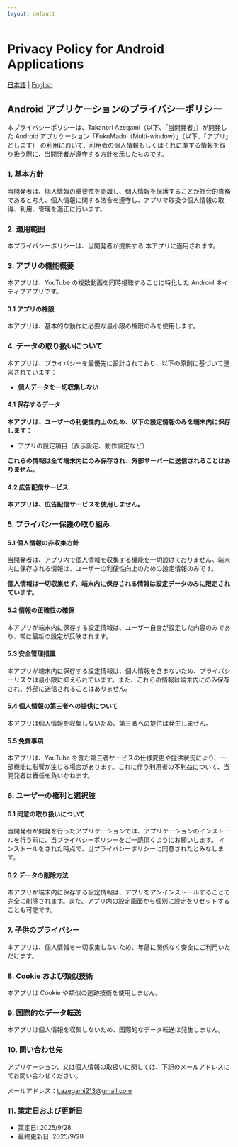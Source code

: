 ```yaml
---
layout: default
---
```


# Privacy Policy for Android Applications

[日本語](index) | [English](index-en)

## Android アプリケーションのプライバシーポリシー

本プライバシーポリシーは、Takanori Azegami（以下、「当開発者」）が開発した Android アプリケーション「FukuMado（Multi-window）」（以下、「アプリ」とします） の利用において、利用者の個人情報もしくはそれに準ずる情報を取り扱う際に、当開発者が遵守する方針を示したものです。

### 1. 基本方針

当開発者は、個人情報の重要性を認識し、個人情報を保護することが社会的責務であると考え、個人情報に関する法令を遵守し、アプリで取扱う個人情報の取得、利用、管理を適正に行います。

### 2. 適用範囲

本プライバシーポリシーは、当開発者が提供する 本アプリに適用されます。

### 3. アプリの機能概要

本アプリは、YouTube の複数動画を同時視聴することに特化した Android ネイティブアプリです。

#### 3.1 アプリの権限

本アプリは、基本的な動作に必要な最小限の権限のみを使用します。

### 4. データの取り扱いについて

本アプリは、プライバシーを最優先に設計されており、以下の原則に基づいて運営されています：

- **個人データを一切収集しない**

#### 4.1 保存するデータ

**本アプリは、ユーザーの利便性向上のため、以下の設定情報のみを端末内に保存します：**

- アプリの設定項目（表示設定、動作設定など）

**これらの情報は全て端末内にのみ保存され、外部サーバーに送信されることはありません。**

#### 4.2 広告配信サービス

**本アプリは、広告配信サービスを使用しません。**

### 5. プライバシー保護の取り組み

#### 5.1 個人情報の非収集方針

当開発者は、アプリ内で個人情報を収集する機能を一切設けておりません。端末内に保存される情報は、ユーザーの利便性向上のための設定情報のみです。

**個人情報は一切収集せず、端末内に保存される情報は設定データのみに限定されています。**

#### 5.2 情報の正確性の確保

本アプリが端末内に保存する設定情報は、ユーザー自身が設定した内容のみであり、常に最新の設定が反映されます。

#### 5.3 安全管理措置

本アプリが端末内に保存する設定情報は、個人情報を含まないため、プライバシーリスクは最小限に抑えられています。また、これらの情報は端末内にのみ保存され、外部に送信されることはありません。

#### 5.4 個人情報の第三者への提供について

本アプリは個人情報を収集しないため、第三者への提供は発生しません。

#### 5.5 免責事項

本アプリは、YouTube を含む第三者サービスの仕様変更や提供状況により、一部機能に影響が生じる場合があります。これに伴う利用者の不利益について、当開発者は責任を負いかねます。

### 6. ユーザーの権利と選択肢

#### 6.1 同意の取り扱いについて

当開発者が開発を行ったアプリケーションでは、アプリケーションのインストールを行う前に、当プライバシーポリシーをご一読頂くようにお願いします。
インストールをされた時点で、当プライバシーポリシーに同意されたとみなします。

#### 6.2 データの削除方法

本アプリが端末内に保存する設定情報は、アプリをアンインストールすることで完全に削除されます。また、アプリ内の設定画面から個別に設定をリセットすることも可能です。

### 7. 子供のプライバシー

本アプリは、個人情報を一切収集しないため、年齢に関係なく安全にご利用いただけます。

### 8. Cookie および類似技術

本アプリは Cookie や類似の追跡技術を使用しません。

### 9. 国際的なデータ転送

本アプリは個人情報を収集しないため、国際的なデータ転送は発生しません。

### 10. 問い合わせ先

アプリケーション、又は個人情報の取扱いに関しては、下記のメールアドレスにてお問い合わせください。

メールアドレス：t.azegami213@gmail.com

### 11. 策定日および更新日

- 策定日: 2025/9/28
- 最終更新日: 2025/9/28
